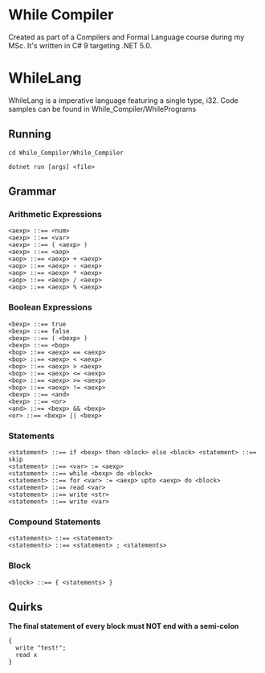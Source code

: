 # While Compiler
Created as part of a Compilers and Formal Language course during my MSc. It's written in C# 9 targeting .NET 5.0.

# WhileLang
WhileLang is a imperative language featuring a single type, i32. Code samples can be found in While_Compiler/WhilePrograms 

## Running
`cd While_Compiler/While_Compiler`

`dotnet run [args] <file>`


## Grammar
### Arithmetic Expressions
```
<aexp> ::== <num>
<aexp> ::== <var>
<aexp> ::== ( <aexp> )
<aexp> ::== <aop>
<aop> ::== <aexp> + <aexp>
<aop> ::== <aexp> - <aexp>
<aop> ::== <aexp> * <aexp>
<aop> ::== <aexp> / <aexp>
<aop> ::== <aexp> % <aexp>
```
### Boolean Expressions
```
<bexp> ::== true
<bexp> ::== false
<bexp> ::== ( <bexp> )
<bexp> ::== <bop>
<bop> ::== <aexp> == <aexp>
<bop> ::== <aexp> < <aexp>
<bop> ::== <aexp> > <aexp>
<bop> ::== <aexp> <= <aexp>
<bop> ::== <aexp> >= <aexp>
<bop> ::== <aexp> != <aexp>
<bexp> ::== <and>
<bexp> ::== <or>
<and> ::== <bexp> && <bexp>
<or> ::== <bexp> || <bexp>
```
### Statements
```
<statement> ::== if <bexp> then <block> else <block> <statement> ::== skip
<statement> ::== <var> := <aexp>
<statement> ::== while <bexp> do <block>
<statement> ::== for <var> := <aexp> upto <aexp> do <block>
<statement> ::== read <var>
<statement> ::== write <str>
<statement> ::== write <var>
```

### Compound Statements
```
<statements> ::== <statement>
<statements> ::== <statement> ; <statements>
```

### Block
`<block> ::== { <statements> }`

## Quirks
**The final statement of every block must NOT end with a semi-colon**

```
{
  write "test!";
  read x
}
```





